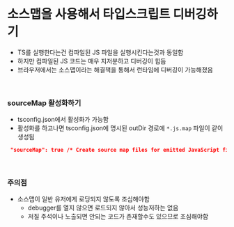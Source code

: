 # 소스맵을 사용해서 타입스크립트 디버깅하기

- TS를 실행한다는건 컴파일된 JS 파일을 실행시킨다는것과 동일함
- 하지만 컴파일된 JS 코드는 매우 지저분하고 디버깅이 힘듬
- 브라우저에서는 소스맵이라는 해결책을 통해서 런타임에 디버깅이 가능해졌음

<br/>

### sourceMap 활성화하기

- tsconfig.json에서 활성화가 가능함
- 활성화를 하고나면 tsconfig.json에 명시된 outDir 경로에 `*.js.map` 파일이 같이 생성됨

```json
 "sourceMap": true /* Create source map files for emitted JavaScript files. */,
```

<br/>

### 주의점

- 소스맵이 일반 유저에게 로딩되지 않도록 조심해야함
  - debugger를 열지 않으면 로드되지 않아서 성능저하는 없음
  - 저질 주석이나 노출되면 안되는 코드가 존재할수도 있으므로 조심해야함
